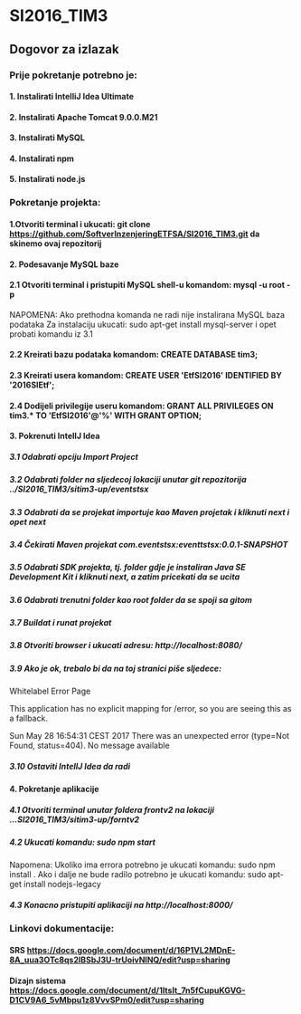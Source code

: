 # SI2016_TIM3
## Dogovor za izlazak

### Prije pokretanje potrebno je:

#### 1. Instalirati IntelliJ Idea Ultimate

#### 2. Instalirati Apache Tomcat 9.0.0.M21

#### 3. Instalirati MySQL

#### 4. Instalirati npm

#### 5. Instalirati node.js


### Pokretanje projekta:

#### 1.Otvoriti terminal i ukucati: git clone https://github.com/SoftverInzenjeringETFSA/SI2016_TIM3.git da skinemo ovaj repozitorij

#### 2. Podesavanje MySQL baze

#### 2.1 Otvoriti terminal i pristupiti MySQL shell-u komandom: mysql -u root -p 
NAPOMENA: Ako prethodna komanda ne radi nije instalirana MySQL baza podataka
          Za instalaciju ukucati: sudo apt-get install mysql-server i opet probati komandu iz 3.1
          
#### 2.2 Kreirati bazu podataka komandom: CREATE DATABASE tim3; 
#### 2.3 Kreirati usera komandom: CREATE USER 'EtfSI2016' IDENTIFIED BY '2016SIEtf';
#### 2.4 Dodijeli privilegije useru komandom: GRANT ALL PRIVILEGES ON tim3.* TO 'EtfSI2016'@'%' WITH GRANT OPTION;
     
#### 3. Pokrenuti IntellJ Idea

##### 3.1 Odabrati opciju Import Project 
##### 3.2 Odabrati folder na sljedecoj lokaciji unutar git repozitorija ../SI2016_TIM3/sitim3-up/eventstsx      
##### 3.3 Odabrati da se projekat importuje kao Maven projetak i kliknuti next i opet next
##### 3.4 Čekirati Maven projekat com.eventstsx:eventtstsx:0.0.1-SNAPSHOT
##### 3.5 Odabrati SDK projekta, tj. folder gdje je instaliran Java SE Development Kit i kliknuti next, a zatim pricekati da se ucita
##### 3.6 Odabrati trenutni folder kao root folder da se spoji sa gitom
##### 3.7 Buildat i runat projekat
##### 3.8 Otvoriti browser i ukucati adresu: http://localhost:8080/
##### 3.9 Ako je ok, trebalo bi da na toj stranici piše sljedece:
Whitelabel Error Page

This application has no explicit mapping for /error, so you are seeing this as a fallback.

Sun May 28 16:54:31 CEST 2017
There was an unexpected error (type=Not Found, status=404).
No message available

##### 3.10 Ostaviti IntellJ Idea da radi 

#### 4. Pokretanje aplikacije 
##### 4.1 Otvoriti terminal unutar foldera frontv2 na lokaciji ...SI2016_TIM3/sitim3-up/forntv2
##### 4.2 Ukucati komandu: sudo npm start 

Napomena: Ukoliko ima errora potrebno je ukucati komandu: sudo npm install . 
          Ako i dalje ne bude radilo potrebno je ukucati komandu: sudo apt-get install nodejs-legacy
          
          
##### 4.3 Konacno pristupiti aplikaciji na http://localhost:8000/


### Linkovi dokumentacije:

#### SRS https://docs.google.com/document/d/16P1VL2MDnE-8A_uua3OTc8qs2lBSbJ3U-trUoivNlNQ/edit?usp=sharing
#### Dizajn sistema https://docs.google.com/document/d/1ItsIt_7n5fCupuKGVG-D1CV9A6_5vMbpu1z8VvvSPm0/edit?usp=sharing

